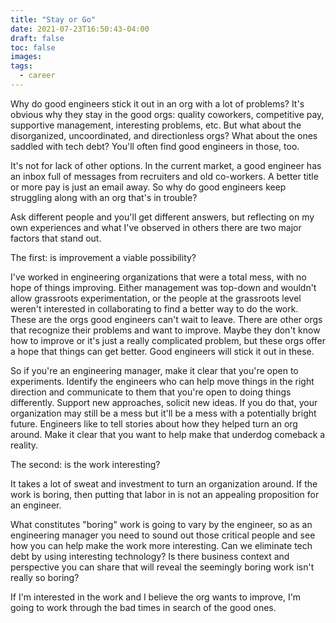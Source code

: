 ```yaml
---
title: "Stay or Go"
date: 2021-07-23T16:50:43-04:00
draft: false
toc: false
images:
tags: 
  - career
---
```


Why do good engineers stick it out in an org with a lot of problems? It's obvious why they stay in the good orgs: quality coworkers, competitive pay, supportive management, interesting problems, etc. But what about the disorganized, uncoordinated, and directionless orgs? What about the ones saddled with tech debt? You'll often find good engineers in those, too.

It's not for lack of other options. In the current market, a good engineer has an inbox full of messages from recruiters and old co-workers. A better title or more pay is just an email away. So why do good engineers keep struggling along with an org that's in trouble?

Ask different people and you'll get different answers, but reflecting on my own experiences and what I've observed in others there are two major factors that stand out.

The first: is improvement a viable possibility?

I've worked in engineering organizations that were a total mess, with no hope of things improving. Either management was top-down and wouldn't allow grassroots experimentation, or the people at the grassroots level weren't interested in collaborating to find a better way to do the work. These are the orgs good engineers can't wait to leave. There are other orgs that recognize their problems and want to improve. Maybe they don't know how to improve or it's just a really complicated problem, but these orgs offer a hope that things can get better. Good engineers will stick it out in these.

So if you're an engineering manager, make it clear that you're open to experiments. Identify the engineers who can help move things in the right direction and communicate to them that you're open to doing things differently. Support new approaches, solicit new ideas. If you do that, your organization may still be a mess but it'll be a mess with a potentially bright future. Engineers like to tell stories about how they helped turn an org around. Make it clear that you want to help make that underdog comeback a reality.

The second: is the work interesting?

It takes a lot of sweat and investment to turn an organization around. If the work is boring, then putting that labor in is not an appealing proposition for an engineer.

What constitutes "boring" work is going to vary by the engineer, so as an engineering manager you need to sound out those critical people and see how you can help make the work more interesting. Can we eliminate tech debt by using interesting technology? Is there business context and perspective you can share that will reveal the seemingly boring work isn't really so boring?

If I'm interested in the work and I believe the org wants to improve, I'm going to work through the bad times in search of the good ones.